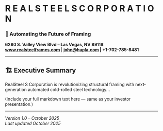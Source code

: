 # R E A L S T E E L  S  C O R P O R A T I O N  
### 🚀 Automating the Future of Framing  
**6280 S. Valley View Blvd – Las Vegas, NV 89118**  
**www.realsteelframes.com | john@hupla.com | +1-702-785-8481**

---

## 🏗️ Executive Summary
RealSteel S Corporation is revolutionizing structural framing with next-generation automated cold-rolled steel technology...

(Include your full markdown text here — same as your investor presentation.)

---

*Version 1.0 – October 2025*  
*Last updated October 2025*
